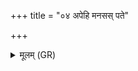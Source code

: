 +++
title = "०४ अपेहि मनसस् पते"

+++
<details><summary>मूलम् (GR)</summary>

अपेहि मनसस् पते  
किम् अशस्तानि शंससि ।  
परेहि न त्वा कामये  
वृक्षान् वनानि सं चर ॥
</details>